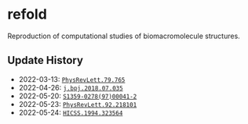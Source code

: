 # refold

Reproduction of computational studies of biomacromolecule structures.

## Update History

* 2022-03-13: [`PhysRevLett.79.765`](notebooks/PhysRevLett.79.765.ipynb)
* 2022-04-26: [`j.bpj.2018.07.035`](notebooks/j.bpj.2018.07.035.ipynb)
* 2022-05-20: [`S1359-0278(97)00041-2`](notebooks/S1359-0278(97)00041-2.ipynb)
* 2022-05-23: [`PhysRevLett.92.218101`](notebooks/PhysRevLett.92.218101.ipynb)
* 2022-05-24: [`HICSS.1994.323564`](notebooks/HICSS.1994.323564.ipynb)
